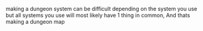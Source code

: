 making a dungeon system can be difficult depending on the system you use but all systems you use will most likely have 1 thing in common, And thats making a dungeon map